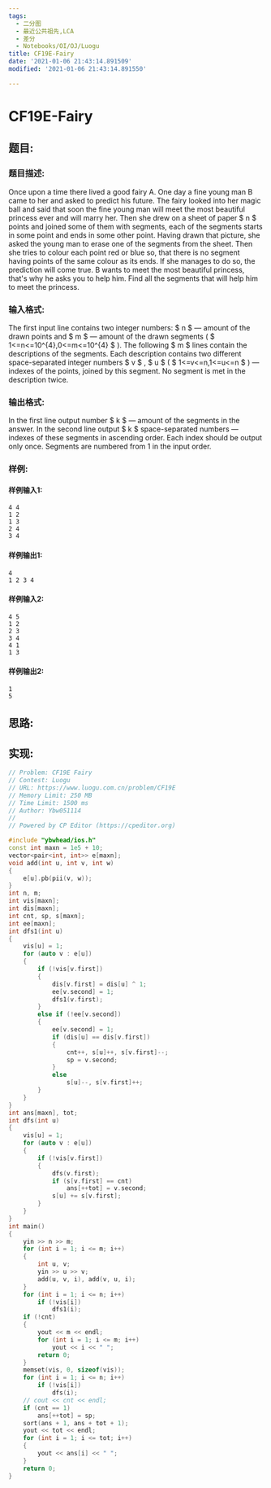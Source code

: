 ```yaml
---
tags: 
  - 二分图
  - 最近公共祖先,LCA
  - 差分
  - Notebooks/OI/OJ/Luogu
title: CF19E-Fairy
date: '2021-01-06 21:43:14.891509'
modified: '2021-01-06 21:43:14.891550'

---
```

# CF19E-Fairy
## 题目:
### 题目描述:
Once upon a time there lived a good fairy A. One day a fine young man B came to her and asked to predict his future. The fairy looked into her magic ball and said that soon the fine young man will meet the most beautiful princess ever and will marry her. Then she drew on a sheet of paper $ n $ points and joined some of them with segments, each of the segments starts in some point and ends in some other point. Having drawn that picture, she asked the young man to erase one of the segments from the sheet. Then she tries to colour each point red or blue so, that there is no segment having points of the same colour as its ends. If she manages to do so, the prediction will come true. B wants to meet the most beautiful princess, that's why he asks you to help him. Find all the segments that will help him to meet the princess.
### 输入格式:
The first input line contains two integer numbers: $ n $ — amount of the drawn points and $ m $ — amount of the drawn segments ( $ 1<=n<=10^{4},0<=m<=10^{4} $ ). The following $ m $ lines contain the descriptions of the segments. Each description contains two different space-separated integer numbers $ v $ , $ u $ ( $ 1<=v<=n,1<=u<=n $ ) — indexes of the points, joined by this segment. No segment is met in the description twice.
### 输出格式:
In the first line output number $ k $ — amount of the segments in the answer. In the second line output $ k $ space-separated numbers — indexes of these segments in ascending order. Each index should be output only once. Segments are numbered from 1 in the input order.
### 样例:
#### 样例输入1:
```
4 4
1 2
1 3
2 4
3 4

```
#### 样例输出1:
```
4
1 2 3 4 
```
#### 样例输入2:
```
4 5
1 2
2 3
3 4
4 1
1 3

```
#### 样例输出2:
```
1
5 
```
## 思路:

## 实现:
```cpp
// Problem: CF19E Fairy
// Contest: Luogu
// URL: https://www.luogu.com.cn/problem/CF19E
// Memory Limit: 250 MB
// Time Limit: 1500 ms
// Author: Ybw051114
//
// Powered by CP Editor (https://cpeditor.org)

#include "ybwhead/ios.h"
const int maxn = 1e5 + 10;
vector<pair<int, int>> e[maxn];
void add(int u, int v, int w)
{
    e[u].pb(pii(v, w));
}
int n, m;
int vis[maxn];
int dis[maxn];
int cnt, sp, s[maxn];
int ee[maxn];
int dfs1(int u)
{
    vis[u] = 1;
    for (auto v : e[u])
    {
        if (!vis[v.first])
        {
            dis[v.first] = dis[u] ^ 1;
            ee[v.second] = 1;
            dfs1(v.first);
        }
        else if (!ee[v.second])
        {
            ee[v.second] = 1;
            if (dis[u] == dis[v.first])
            {
                cnt++, s[u]++, s[v.first]--;
                sp = v.second;
            }
            else
                s[u]--, s[v.first]++;
        }
    }
}
int ans[maxn], tot;
int dfs(int u)
{
    vis[u] = 1;
    for (auto v : e[u])
    {
        if (!vis[v.first])
        {
            dfs(v.first);
            if (s[v.first] == cnt)
                ans[++tot] = v.second;
            s[u] += s[v.first];
        }
    }
}
int main()
{
    yin >> n >> m;
    for (int i = 1; i <= m; i++)
    {
        int u, v;
        yin >> u >> v;
        add(u, v, i), add(v, u, i);
    }
    for (int i = 1; i <= n; i++)
        if (!vis[i])
            dfs1(i);
    if (!cnt)
    {
        yout << m << endl;
        for (int i = 1; i <= m; i++)
            yout << i << " ";
        return 0;
    }
    memset(vis, 0, sizeof(vis));
    for (int i = 1; i <= n; i++)
        if (!vis[i])
            dfs(i);
    // cout << cnt << endl;
    if (cnt == 1)
        ans[++tot] = sp;
    sort(ans + 1, ans + tot + 1);
    yout << tot << endl;
    for (int i = 1; i <= tot; i++)
    {
        yout << ans[i] << " ";
    }
    return 0;
}
```
